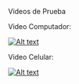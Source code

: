 Videos de Prueba

Video Computador:

[![Alt text](https://img.youtube.com/vi/y26UaCD_fBc/0.jpg)](https://www.youtube.com/watch?v=y26UaCD_fBc)


Video Celular:

[![Alt text](https://img.youtube.com/vi/zyUN8rCZG8o/0.jpg)](https://www.youtube.com/watch?v=zyUN8rCZG8o)